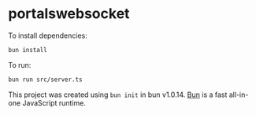 # portalswebsocket

To install dependencies:

```bash
bun install
```

To run:

```bash
bun run src/server.ts
```

This project was created using `bun init` in bun v1.0.14. [Bun](https://bun.sh) is a fast all-in-one JavaScript runtime.
